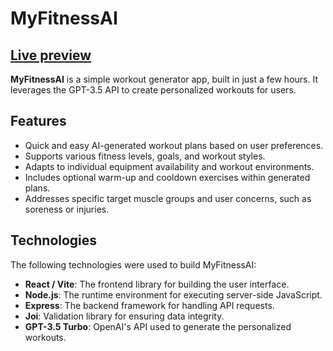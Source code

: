 # MyFitnessAI

## [Live preview](https://myfitnessai.onrender.com)

**MyFitnessAI** is a simple workout generator app, built in just a few hours. It leverages the GPT-3.5 API to create personalized workouts for users.

## Features
* Quick and easy AI-generated workout plans based on user preferences.
* Supports various fitness levels, goals, and workout styles.
* Adapts to individual equipment availability and workout environments.
* Includes optional warm-up and cooldown exercises within generated plans.
* Addresses specific target muscle groups and user concerns, such as soreness or injuries.

## Technologies

The following technologies were used to build MyFitnessAI:

* **React / Vite**: The frontend library for building the user interface.
* **Node.js**: The runtime environment for executing server-side JavaScript.
* **Express**: The backend framework for handling API requests.
* **Joi**: Validation library for ensuring data integrity.
* **GPT-3.5 Turbo**:  OpenAI's API used to generate the personalized workouts.